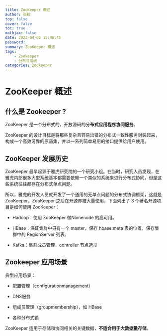 ```yaml
---
title: ZooKeeper 概述
author: 张权
top: false
cover: false
toc: true
mathjax: false
date: 2023-04-05 15:40:45
password:
summary: ZooKeeper 概述
tags:
	- Zookeeper
	- 分布式系统
categories: Zookeeper
---
```


# ZooKeeper 概述

## 什么是 Zookeeper ?


ZooKeeper 是一个分布式的，开放源码的分**布式应用程序协同服务**。

ZooKeeper 的设计目标是将那些复杂且容易出错的分布式一致性服务封装起来，构成一个高效可靠的原语集，并以一系列简单易用的接口提供给用户使用。

## ZooKeeper 发展历史

ZooKeeper 最早起源于雅虎研究院的一个研究小组。在当时，研究人员发现，在雅虎内部很多大型系统基本都需要依赖一个类似的系统来进行分布式协同，但是这些系统往往都存在分布式单点问题。

所以，雅虎的开发人员就开发了一个通用的无单点问题的分布式协调框架，这就是 ZooKeeper。ZooKeeper 之后在开源界被大量使用，下面列出了 3 个著名开源项目是如何使用 ZooKeeper：

* Hadoop：使用 ZooKeeper 做Namenode 的高可用。 

* HBase：保证集群中只有一个 master，保存 hbase:meta 表的位置，保存集群中的 RegionServer 列表。 

* Kafka：集群成员管理，controller 节点选举

## Zookeeper 应用场景

典型应用场景： 

* 配置管理（configurationmanagement） 

* DNS服务

* 组成员管理（groupmembership），如 HBase

* 各种分布式锁

ZooKeeper 适用于存储和协同相关的关键数据，**不适合用于大数据量存储**。